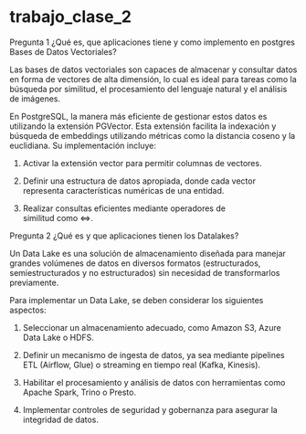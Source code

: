 # trabajo_clase_2
Pregunta 1 ¿Qué es, que aplicaciones tiene y como implemento en postgres Bases de Datos Vectoriales?

Las bases de datos vectoriales son capaces de almacenar y consultar datos en forma de vectores de alta dimensión, lo cual es ideal para tareas como la búsqueda por similitud, el procesamiento del lenguaje natural y el análisis de imágenes.

En PostgreSQL, la manera más eficiente de gestionar estos datos es utilizando la extensión PGVector. Esta extensión facilita la indexación y búsqueda de embeddings utilizando métricas como la distancia coseno y la euclidiana. Su implementación incluye:

1. Activar la extensión vector para permitir columnas de vectores.

2. Definir una estructura de datos apropiada, donde cada vector representa características numéricas de una entidad.

3. Realizar consultas eficientes mediante operadores de similitud como <=>.


Pregunta 2 ¿Qué es y que aplicaciones tienen los Datalakes?

Un Data Lake es una solución de almacenamiento diseñada para manejar grandes volúmenes de datos en diversos formatos (estructurados, semiestructurados y no estructurados) sin necesidad de transformarlos previamente.

Para implementar un Data Lake, se deben considerar los siguientes aspectos:

1. Seleccionar un almacenamiento adecuado, como Amazon S3, Azure Data Lake o HDFS.

2. Definir un mecanismo de ingesta de datos, ya sea mediante pipelines ETL (Airflow, Glue) o streaming en tiempo real (Kafka, Kinesis).

3. Habilitar el procesamiento y análisis de datos con herramientas como Apache Spark, Trino o Presto.

4. Implementar controles de seguridad y gobernanza para asegurar la integridad de datos.
